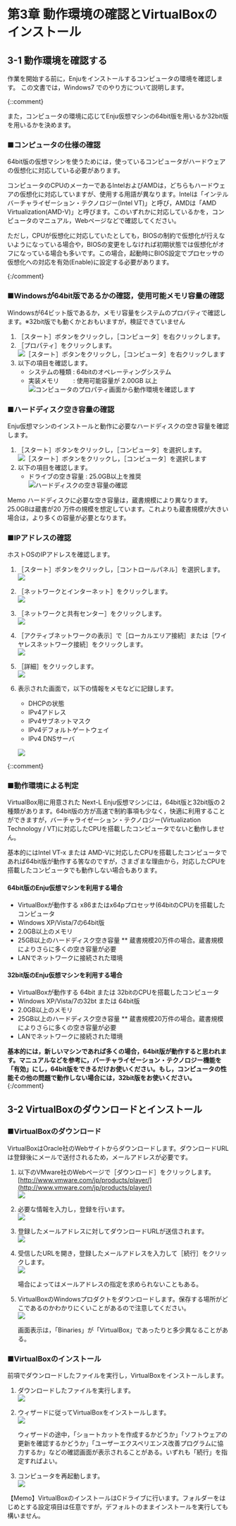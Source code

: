 第3章 動作環境の確認とVirtualBoxのインストール
==================================================

3-1 動作環境を確認する
----------------------

作業を開始する前に，Enjuをインストールするコンピュータの環境を確認します。
この文書では，Windows7 でのやり方について説明します。

{::comment}

また，コンピュータの環境に応じてEnju仮想マシンの64bit版を用いるか32bit版を用いるかを決めます。


### ■コンピュータの仕様の確認

64bit版の仮想マシンを使うためには，使っているコンピュータがハードウェアの仮想化に対応している必要があります。

コンピュータのCPUのメーカーであるIntelおよびAMDは，どちらもハードウェアの仮想化に対応していますが、使用する用語が異なります。Intelは「インテル バーチャライゼーション・テクノロジー(Intel VT)」と呼び，AMDは「AMD Virtualization(AMD-V)」と呼びます。このいずれかに対応しているかを，コンピュータのマニュアル，Webページなどで確認してください。

ただし，CPUが仮想化に対応していたとしても，BIOSの制約で仮想化が行えないようになっている場合や，BIOSの変更をしなければ初期状態では仮想化がオフになっている場合も多いです。この場合，起動時にBIOS設定でプロセッサの仮想化への対応を有効(Enable)に設定する必要があります。

{:/comment}

### ■Windowsが64bit版であるかの確認，使用可能メモリ容量の確認

Windowsが64ビット版であるか，メモリ容量をシステムのプロパティで確認します。※32bit版でも動くかとおもいますが，検証できていません

1. ［スタート］ボタンをクリックし，［コンピュータ］を右クリックします。
2. ［プロパティ］をクリックします。  
   ![［スタート］ボタンをクリックし，［コンピュータ］を右クリックします](assets/images/image_install_004.png)
3. 以下の項目を確認します。
   * システムの種類 : 64bitのオペレーティングシステム
   * 実装メモリ　　 : 使用可能容量が 2.00GB 以上
   ![コンピュータのプロパティ画面から動作環境を確認します](assets/images/image_install_005.png)

### ■ハードディスク空き容量の確認

Enju仮想マシンのインストールと動作に必要なハードディスクの空き容量を確認します。

1. ［スタート］ボタンをクリックし，［コンピュータ］を選択します。
   ![［スタート］ボタンをクリックし，［コンピュータ］を選択します](assets/images/image_install_006.png)
2. 以下の項目を確認します。  
   * ドライブの空き容量 : 25.0GB以上を推奨  
   ![ハードディスクの空き容量の確認](assets/images/image_install_007.png)

<div class="alert alert-info">
<span class="label label-info">Memo</span>
ハードディスクに必要な空き容量は，蔵書規模により異なります。25.0GBは蔵書が20 万件の規模を想定しています。これよりも蔵書規模が大きい場合は，より多くの容量が必要となります。
</div>

### ■IPアドレスの確認

ホストOSのIPアドレスを確認します。

1. ［スタート］ボタンをクリックし，［コントロールパネル］を選択します。  
   ![](assets/images/image_install_019.png)
2. ［ネットワークとインターネット］をクリックします。  
   ![](assets/images/image_install_020.png)
3. ［ネットワークと共有センター］をクリックします。  
   ![](assets/images/image_install_021.png)
4. ［アクティブネットワークの表示］で［ローカルエリア接続］または［ワイヤレスネットワーク接続］をクリックします。  
   ![](assets/images/image_install_022.png)
5. ［詳細］をクリックします。  
   ![](assets/images/image_install_023.png)
6. 表示された画面で，以下の情報をメモなどに記録します。

   * DHCPの状態
   * IPv4アドレス
   * IPv4サブネットマスク
   * IPv4デフォルトゲートウェイ
   * IPv4 DNSサーバ

   ![](assets/images/image_install_024.png)

{::comment}
   
### ■動作環境による判定

VirtualBox用に用意された Next-L Enju仮想マシンには，64bit版と32bit版の２種類があります。64bit版の方が高速で制約事項も少なく，快適に利用することができますが，バーチャライゼーション・テクノロジー(Virtualization Technology / VT)に対応したCPUを搭載したコンピュータでないと動作しません。

<div class="alert alert-info">
基本的にはIntel VT-x または AMD-Vに対応したCPUを搭載したコンピュータであれば64bit版が動作する筈なのですが，さまざまな理由から，対応したCPUを搭載したコンピュータでも動作しない場合もあります。
</div>

#### 64bit版のEnju仮想マシンを利用する場合

* VirtualBoxが動作する x86またはx64pプロセッサ(64bitのCPU)を搭載したコンピュータ
* Windows XP/Vista/7の64bit版
* 2.0GB以上のメモリ
* 25GB以上のハードディスク空き容量
** 蔵書規模20万件の場合。蔵書規模によりさらに多くの空き容量が必要
* LANでネットワークに接続された環境

#### 32bit版のEnju仮想マシンを利用する場合

* VirtualBoxが動作する 64bit または 32bitのCPUを搭載したコンピュータ
* Windows XP/Vista/7の32bt または 64bit版
* 2.0GB以上のメモリ
* 25GB以上のハードディスク空き容量
** 蔵書規模20万件の場合。蔵書規模によりさらに多くの空き容量が必要
* LANでネットワークに接続された環境

**基本的には，新しいマシンであれば多くの場合，64bit版が動作すると思われます。マニュアルなどを参考に，バーチャライゼーション・テクノロジー機能を「有効」にし，64bit版をできるだけお使いください。もし，コンピュータの性能その他の問題で動作しない場合には，32bit版をお使いください。**
{:/comment}

3-2 VirtualBoxのダウンロードとインストール
----------------------------------------------

### ■VirtualBoxのダウンロード

VirtualBoxはOracle社のWebサイトからダウンロードします。ダウンロードURLは登録後にメールで送付されるため，メールアドレスが必要です。

1. 以下のVMware社のWebページで［ダウンロード］をクリックします。
   [http://www.vmware.com/jp/products/player/](http://www.vmware.com/jp/products/player/)  
   ![](assets/images/image_install_008.png)
2. 必要な情報を入力し，登録を行います。  
   ![](assets/images/image_install_009.png)
3. 登録したメールアドレスに対してダウンロードURLが送信されます。  
   ![](assets/images/image_install_010.png)
4. 受信したURLを開き，登録したメールアドレスを入力して［続行］をクリックします。  
   ![](assets/images/image_install_011.png)

   <div class="alert alert-info">
   場合によってはメールアドレスの指定を求められないこともある。
   </div>
5. VirtualBoxのWindowsプロダクトをダウンロードします。保存する場所がどこであるのかわかりにくいことがあるので注意してください。  
   ![](assets/images/image_install_012.png)

   <div class="alert alert-info">
   画面表示は，「Binaries」が「VirtualBox」であったりと多少異なることがある。
   </div>

### ■VirtualBoxのインストール

前項でダウンロードしたファイルを実行し，VirtualBoxをインストールします。

1. ダウンロードしたファイルを実行します。  
   ![](assets/images/image_install_013.png)
2. ウィザードに従ってVirtualBoxをインストールします。  
   ![](assets/images/image_install_014.png)

   <div class="alert alert-info">
   ウィザードの途中，「ショートカットを作成するかどうか」「ソフトウェアの更新を確認するかどうか」「ユーザーエクスペリエンス改善プログラムに協力するか」などの確認画面が表示されることがある。いずれも「続行」を指定すればよい。
   </div>
3. コンピュータを再起動します。  
   ![](assets/images/image_install_015.png)

<div class="alert alert-info">
【Memo】VirtualBoxのインストールはCドライブに行います。フォルダーをはじめとする設定項目は任意ですが，デフォルトのままインストールを実行しても構いません。
</div>
